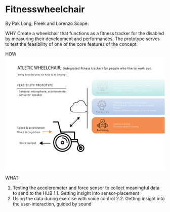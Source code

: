 # Fitnesswheelchair
By Pak Long, Freek and Lorenzo
Scope:

WHY
Create a wheelchair that functions as a fitness tracker for the disabled by measuring their 
development and performances. The prototype serves to test the feasibility of one of the core 
features of the concept.

HOW
![](Images/fitnessChair.png) 

WHAT
1. Testing the accelerometer and force sensor to collect meaningful data to send to the HUB
    1.1. Getting insight into sensor-placement
2. Using the data during exercise with voice control
    2.2. Getting insight into the user-interaction, guided by sound 
